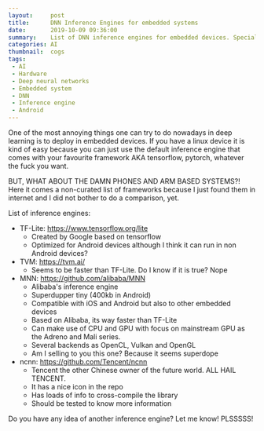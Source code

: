 ```yaml
---
layout:     post
title:      DNN Inference Engines for embedded systems 
date:       2019-10-09 09:36:00
summary:    List of DNN inference engines for embedded devices. Specially, Android devices but not only.
categories: AI
thumbnail:  cogs
tags:
 - AI
 - Hardware
 - Deep neural networks
 - Embedded system
 - DNN
 - Inference engine
 - Android
---
```


One of the most annoying things one can try to do nowadays in deep learning is to deploy in embedded devices.
If you have a linux device it is kind of easy because you can just use the default inference engine that comes with your
favourite framework AKA tensorflow, pytorch, whatever the fuck you want.

BUT, WHAT ABOUT THE DAMN PHONES AND ARM BASED SYSTEMS?!
Here it comes a non-curated list of frameworks because I just found them in internet and I did not bother to do a comparison, yet.

List of inference engines:
* TF-Lite: https://www.tensorflow.org/lite
    * Created by Google based on tensorflow
    * Optimized for Android devices although I think it can run in non Android devices?
* TVM: https://tvm.ai/
    * Seems to be faster than TF-Lite. Do I know if it is true? Nope
* MNN: https://github.com/alibaba/MNN
    * Alibaba's inference engine
    * Superdupper tiny (400kb in Android)
    * Compatible with iOS and Android but also to other embedded devices
    * Based on Alibaba, its way faster than TF-Lite
    * Can make use of CPU and GPU with focus on mainstream GPU as the Adreno and Mali series.
    * Several backends as OpenCL, Vulkan and OpenGL
    * Am I selling to you this one? Because it seems superdope
* ncnn: https://github.com/Tencent/ncnn
    * Tencent the other Chinese owner of the future world. ALL HAIL TENCENT. 
    * It has a nice icon in the repo
    * Has loads of info to cross-compile the library
    * Should be tested to know more information
    
Do you have any idea of another inference engine? Let me know! PLSSSSS!